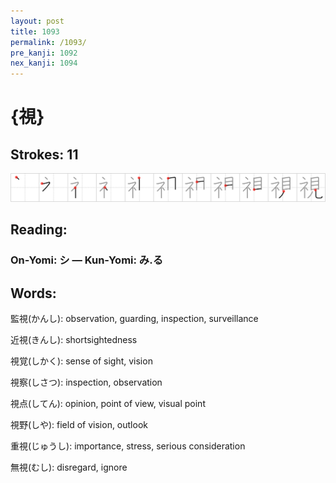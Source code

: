 ```yaml
---
layout: post
title: 1093
permalink: /1093/
pre_kanji: 1092
nex_kanji: 1094
---
```


# {視}

## Strokes: 11

<div class="stroke"><img src="../images/E8A696.png" /></div>

## Reading:

### On-Yomi: シ &mdash; Kun-Yomi: み.る

## Words:

監視(かんし): observation, guarding, inspection, surveillance

近視(きんし): shortsightedness

視覚(しかく): sense of sight, vision

視察(しさつ): inspection, observation

視点(してん): opinion, point of view, visual point

視野(しや): field of vision, outlook

重視(じゅうし): importance, stress, serious consideration

無視(むし): disregard, ignore
